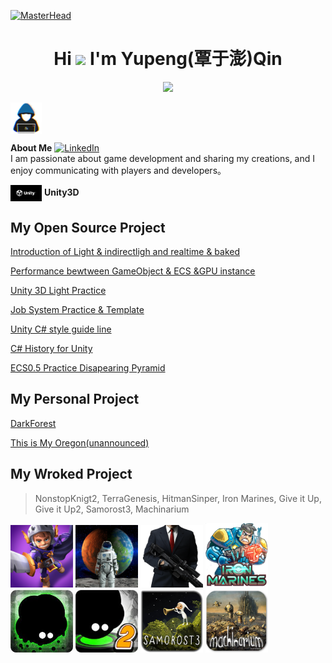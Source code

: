 [![MasterHead](https://i.pinimg.com/originals/77/ca/a3/77caa32884d735d439ade45ba37feaf2.gif)](https://arjuncvinod.github.io)
<h1 align="center">Hi <img src="https://media.giphy.com/media/hvRJCLFzcasrR4ia7z/giphy.gif" width="35"> I'm Yupeng(覃于澎)Qin </h1> 

<p  align="center">
<img src="https://user-images.githubusercontent.com/73097560/115834477-dbab4500-a447-11eb-908a-139a6edaec5c.gif">             
<br>

<picture><img src="https://github.com/0xAbdulKhalid/0xAbdulKhalid/raw/main/assets/mdImages/about_me.gif" width = 50px align="center"></picture> 

**About Me** [![LinkedIn](https://img.shields.io/badge/LinkedIn-%230077B5.svg?logo=linkedin&logoColor=white)](https://www.linkedin.com/in/yupeng-qin-56334b173/)  
I am passionate about game development and sharing my creations, and I enjoy communicating with players and developers。

<picture><img src="https://github.com/qinbatista/Pictures/blob/master/tu3gt6ysfxq71.png" width = 50px align="center"></picture> **Unity3D**

## My Open Source Project

[Introduction of Light & indirectligh and realtime & baked ](https://github.com/qinbatista/UnityLight3D)

[Performance bewtween GameObject & ECS &GPU instance  ](https://github.com/qinbatista/UnityLight3D)

[Unity 3D Light Practice ](https://github.com/qinbatista/UnityLightingSystem)

[Job System Practice & Template](https://github.com/qinbatista/Unity3DJobDemo)

[Unity C# style guide line](https://github.com/qinbatista/UnityCodeStyleGuide)

[C# History for Unity](https://github.com/qinbatista/UnityCSharp)

[ECS0.5 Practice Disapearing Pyramid](https://github.com/qinbatista/UnityECS0.5Pyramid)

## My Personal Project

[DarkForest](https://github.com/qinbatista/Pictures/blob/master/output.gif)

[This is My Oregon(unannounced)]() 

## My Wroked Project 
> NonstopKnigt2, TerraGenesis, HitmanSinper, Iron Marines, Give it Up, Give it Up2, Samorost3, Machinarium

<picture><img src="https://github.com/qinbatista/Pictures/blob/master/unnamed.png" width = 100px align="center"></picture>
<picture><img src="https://github.com/qinbatista/Pictures/blob/master/App-Icon.jpg" width = 100px align="center"></picture>
<picture><img src="https://github.com/qinbatista/Pictures/blob/master/11.png" width = 100px align="center"></picture>
<picture><img src="https://github.com/qinbatista/Pictures/blob/master/iron.png" width = 100px align="center"></picture>
<picture><img src="https://github.com/qinbatista/Pictures/blob/master/images.jpeg" width = 100px align="center"></picture>
<picture><img src="https://github.com/qinbatista/Pictures/blob/master/2.jpg" width = 100px align="center"></picture>
<picture><img src="https://github.com/qinbatista/Pictures/blob/master/aa.png" width = 100px align="center"></picture>
<picture><img src="https://github.com/qinbatista/Pictures/blob/master/3.png" width = 100px align="center"></picture>
